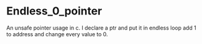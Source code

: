 # Endless_0_pointer
An unsafe pointer usage in c. I declare a ptr and put it in endless loop add 1 to address and change every value to 0.
